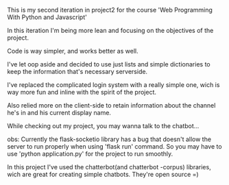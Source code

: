 This is my second iteration in project2 for the course 'Web Programming With Python and Javascript'

In this iteration I'm being more lean and focusing on the objectives of the project.

Code is way simpler, and works better as well.

I've let oop aside and decided to use just lists and simple dictionaries to keep the information that's necessary serverside. 

I've replaced the complicated login system with a really simple one, wich is way more fun and inline with the spirit of the project. 

Also relied more on the client-side to retain information about the channel he's in and his current display name.

While checking out my project, you may wanna talk to the chatbot...

obs: Currently the flask-socketio library has a bug that doesn't allow the server to run properly when using 'flask run' command. So you may have to use 'python application.py' for the project to run smoothly.

In this project I've used the chatterbot(and chatterbot -corpus) libraries, wich are great for creating simple chatbots. They're open source =)